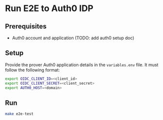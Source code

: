 # Run E2E to Auth0 IDP

## Prerequisites
- Auth0 account and application (TODO: add auth0 setup doc)

## Setup
Provide the prover Auth0 application details in the `variables.env` file.
It must follow the following format:
```bash
export OIDC_CLIENT_ID=<client_id>
export OIDC_CLIENT_SECRET=<client_secret>
export AUTH0_HOST=<domain>
```

## Run
```bash
make e2e-test
```
